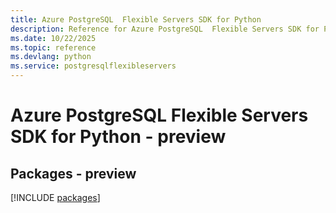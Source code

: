 ```yaml
---
title: Azure PostgreSQL  Flexible Servers SDK for Python
description: Reference for Azure PostgreSQL  Flexible Servers SDK for Python
ms.date: 10/22/2025
ms.topic: reference
ms.devlang: python
ms.service: postgresqlflexibleservers
---
```

# Azure PostgreSQL  Flexible Servers SDK for Python - preview
## Packages - preview
[!INCLUDE [packages](postgresql--flexible-servers-index.md)]